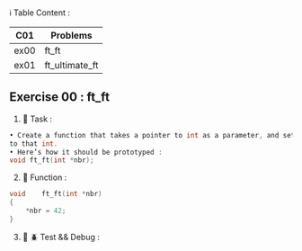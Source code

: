 :information_source: Table Content :

| C01 | Problems |
|--- |--- |
| ex00 | ft_ft |
| ex01 | ft_ultimate_ft |

## Exercise 00 : ft_ft

1. :dart: Task :
```c
• Create a function that takes a pointer to int as a parameter, and sets the value "42"
to that int.
• Here’s how it should be prototyped :
void ft_ft(int *nbr);
```

2. :dart: Function :
```c
void	ft_ft(int *nbr)
{
	*nbr = 42;
}
```

3. :wrench: :beetle: Test && Debug :
```c

```